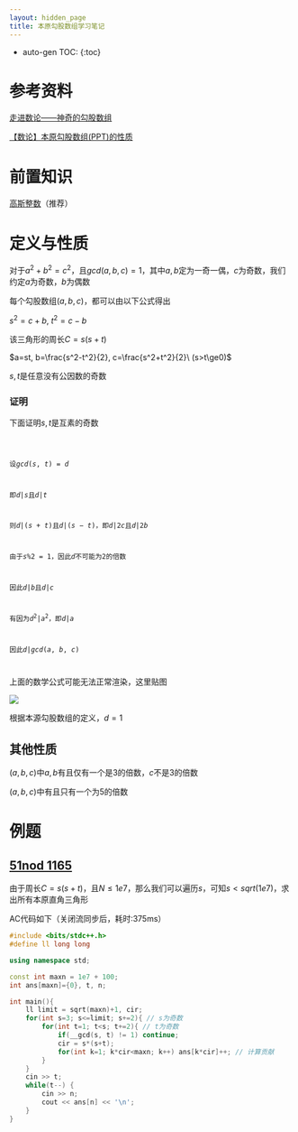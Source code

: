 ```yaml
---
layout: hidden_page
title: 本原勾股数组学习笔记
---
```


* auto-gen TOC:
{:toc}
# 参考资料

[走进数论——神奇的勾股数组](https://www.luogu.com.cn/blog/lhc/TheStoryOfPythagoreanTriples)

[【数论】本原勾股数组(PPT)的性质](https://www.cnblogs.com/yhyxy/p/11333686.html)




# 前置知识

[高斯整数](/post/category/数论/高斯整数.html)（推荐）




# 定义与性质

对于$a^2+b^2=c^2$，且$gcd(a,b,c)=1$，其中$a,b$定为一奇一偶，$c$为奇数，我们约定$a$为奇数，$b$为偶数

每个勾股数组$(a, b, c)$，都可以由以下公式得出

$s^2=c+b,\ t^2=c-b$

该三角形的周长$C=s(s+t)$

$a=st, b=\frac{s^2-t^2}{2}, c=\frac{s^2+t^2}{2}\ (s>t\ge0)$

$s,t$是任意没有公因数的奇数

### 证明

下面证明$s,t$是互素的奇数

<code>

设$gcd(s, t)=d$

即$d|s$且$d|t$

则$d|(s+t)$且$d|(s-t)$，即$d|2c$且$d|2b$

由于$s\%2=1$，因此$d$不可能为2的倍数

因此$d|b$且$d|c$

有因为$d^2|a^2$，即$d|a$

因此$d|gcd(a,b,c)$

</code>

上面的数学公式可能无法正常渲染，这里贴图

![](blog.chgtaxihe.top/resource/img/post/pythagorean_array_1.PNG)

根据本源勾股数组的定义，$d=1$



## 其他性质

$(a,b,c)$中$a,b$有且仅有一个是3的倍数，$c$不是3的倍数

$(a,b,c)$中有且只有一个为5的倍数



# 例题

## [51nod 1165](https://vjudge.net/problem/51Nod-1165)

由于周长$C=s(s+t)$，且$N\le1e7$，那么我们可以遍历$s$，可知$s<sqrt(1e7)$，求出所有本原直角三角形

AC代码如下（关闭流同步后，耗时:375ms）

```c++
#include <bits/stdc++.h>
#define ll long long

using namespace std;

const int maxn = 1e7 + 100;
int ans[maxn]={0}, t, n;

int main(){
    ll limit = sqrt(maxn)+1, cir;
    for(int s=3; s<=limit; s+=2){ // s为奇数
        for(int t=1; t<s; t+=2){ // t为奇数
            if(__gcd(s, t) != 1) continue;
            cir = s*(s+t);
            for(int k=1; k*cir<maxn; k++) ans[k*cir]++; // 计算贡献
        }
    }
    cin >> t;
    while(t--) {
        cin >> n;
        cout << ans[n] << '\n';
    }
}
```



